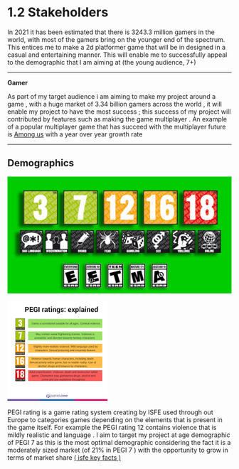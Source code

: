 # 1.2 Stakeholders

In 2021 it has been estimated that there is 3243.3 million gamers in the world, with most of the gamers bring on the younger end of the spectrum. This entices me to make a 2d platformer game that will be in designed in a casual and entertaining manner. This will enable me to successfully appeal to the demographic that I am aiming at (the young audience, 7+)

****

**Gamer**&#x20;

As part of my target audience i am aiming to make my project around a game , with a huge  market of 3.34 billion gamers  across the world , it will enable my project to have the most success  ; this success of my project will contributed by  features such as making the game multiplayer . An example of a popular multiplayer game that has succeed with the multiplayer future is [Among us](../reference-page.md) with a year over year growth rate&#x20;





****



## Demographics



![](<../.gitbook/assets/image (1) (2) (1).png>)



![](<../.gitbook/assets/image (2) (2).png>)

PEGI rating is a game rating system creating by ISFE used through out Europe to categories   games depending on the elements that is present in the game itself. For example the PEGI rating 12 contains violence that is  mildly realistic and language . I aim to target my project at  age demographic of  PEGI 7 as this is the most optimal demographic considering the fact it is a moderately sized market  (of 21% in PEGI  7  ) with the opportunity to grow in terms of market share [( isfe key facts ) ](../reference-page.md)&#x20;





